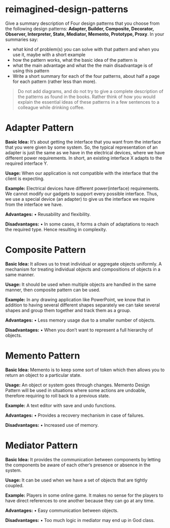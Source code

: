 # reimagined-design-patterns

Give a summary description of Four design patterns that you choose from the following design patterns: **Adapter,  Builder, Composite, Decorator, Observer, Interpreter, State, Mediator, Memento, Prototype, Proxy**. In your summaries say:

- what kind of problem(s) you can solve with that pattern and when you use it, maybe with a short example
- how the pattern works, what the basic idea of the pattern is
- what the main advantage and what the the main disadvantage is of using this pattern
- Write a short summary for each of the four patterns, about half a page for each pattern (rather less than more). 

> Do not add diagrams, and do not try to give a complete description of the patterns as found in the books. Rather think of how you would explain the essential ideas of these patterns in a few sentences to a colleague while drinking coffee.

# Adapter Pattern

**Basic Idea:**
It’s about getting the interface that you want from the interface that you were given by some system. So, the typical representation of an adapter is just the same as we have in the electrical devices, where we have different power requirements. In short, an existing interface X adapts to the required interface Y.

**Usage:**
When our application is not compatible with the interface that the client is expecting.

**Example:**
Electrical devices have different power(interface) requirements. We cannot modify our gadgets to support every possible interface. Thus, we use a special device (an adapter) to give us the interface we require from the interface we have.

**Advantages:**
•	Reusability and flexibility.

**Disadvantages:**
•	In some cases, it forms a chain of adaptations to reach the required type. Hence resulting in complexity.

# Composite Pattern

**Basic Idea:**
It allows us to treat individual or aggregate objects uniformly. A mechanism for treating individual objects and compositions of objects in a same manner.

**Usage:**
It should be used when multiple objects are handled in the same manner, then composite pattern can be used. 

**Example:**
In any drawing application like PowerPoint, we know that in addition to having several different shapes separately we can take several shapes and group them together and track them as a group.

**Advantages:**
•	Less memory usage due to a smaller number of objects.

**Disadvantages:**
•	When you don’t want to represent a full hierarchy of objects.

# Memento Pattern

**Basic Idea:**
Memento is to keep some sort of token which then allows you to return an object to a particular state.

**Usage:**
An object or system goes through changes. Memento Design Pattern will be used in situations where some actions are undoable, therefore requiring to roll back to a previous state.

**Example:**
A text editor with save and undo functions.

**Advantages:**
•	Provides a recovery mechanism in case of failures.

**Disadvantages:**
•	Increased use of memory.

# Mediator Pattern

**Basic Idea:**
It provides the communication between components by letting the components be aware of each other’s presence or absence in the system.

**Usage:**
It can be used when we have a set of objects that are tightly coupled.

**Example:**
Players in some online game. It makes no sense for the players to have direct references to one another because they can go at any time.

**Advantages:**
•	Easy communication between objects.

**Disadvantages:**
•	Too much logic in mediator may end up in God class.
